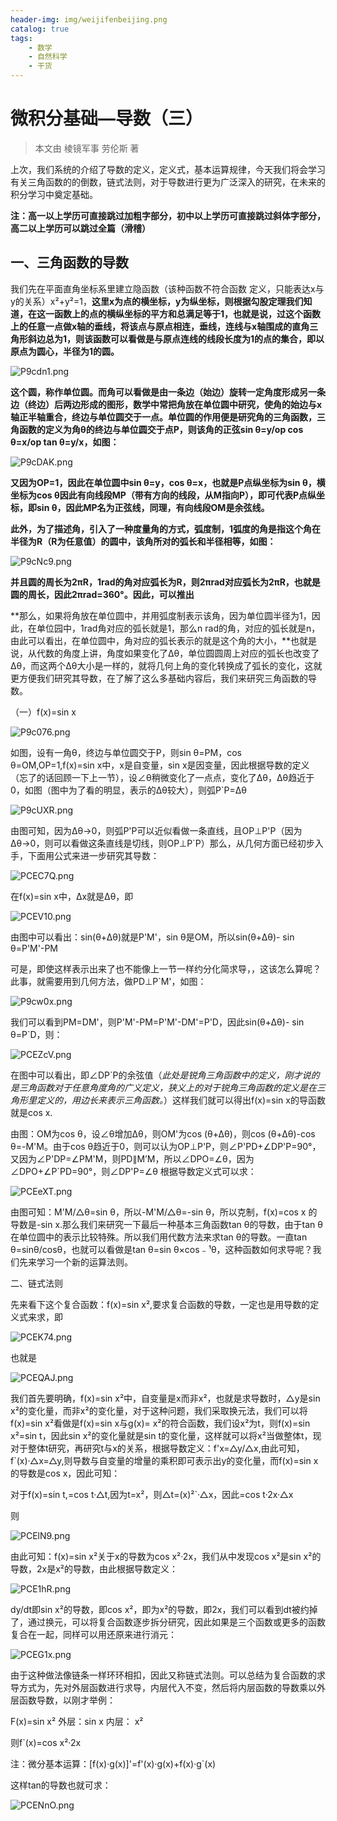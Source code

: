 ```yaml
---
header-img: img/weijifenbeijing.png
catalog: true
tags:
    - 数学
    - 自然科学
    - 干货
---
```


# 微积分基础—导数（三）
> 本文由 棱镜军事 劳伦斯 著

上次，我们系统的介绍了导数的定义，定义式，基本运算规律，今天我们将会学习有关三角函数的的倒数，链式法则，对于导数进行更为广泛深入的研究，在未来的积分学习中奠定基础。

**注：高一以上学历可直接跳过加粗字部分，初中以上学历可直接跳过斜体字部分，高二以上学历可以跳过全篇（滑稽）**

## 一、三角函数的导数

我们先在平面直角坐标系里建立隐函数（该种函数不符合函数
定义，只能表达x与y的关系）x²+y²=1，**这里x为点的横坐标，y为纵坐标，则根据勾股定理我们知道，在这一函数上的点的横纵坐标的平方和总满足等于1，也就是说，过这个函数上的任意一点做x轴的垂线，将该点与原点相连，垂线，连线与x轴围成的直角三角形斜边总为1，则该函数可以看做是与原点连线的线段长度为1的点的集合，即以原点为圆心，半径为1的圆。**

![P9cdn1.png](https://s1.ax1x.com/2018/06/24/P9cdn1.png)

 **这个圆，称作单位圆。而角可以看做是由一条边（始边）旋转一定角度形成另一条边（终边）后两边形成的图形，数学中常把角放在单位圆中研究，使角的始边与x轴正半轴重合，终边与单位圆交于一点。单位圆的作用便是研究角的三角函数，三角函数的定义为角θ的终边与单位圆交于点P，则该角的正弦sin θ=y/op cos θ=x/op tan θ=y/x，如图：**

![P9cDAK.png](https://s1.ax1x.com/2018/06/24/P9cDAK.png)

**又因为OP=1，因此在单位圆中sin θ=y，cos θ=x，也就是P点纵坐标为sin θ，横坐标为cos θ因此有向线段MP（带有方向的线段，从M指向P），即可代表P点纵坐标，即sin θ，因此MP名为正弦线，同理，有向线段OM是余弦线。**

**此外，为了描述角，引入了一种度量角的方式，弧度制，1弧度的角是指这个角在半径为R（R为任意值）的圆中，该角所对的弧长和半径相等，如图：**

![P9cNc9.png](https://s1.ax1x.com/2018/06/24/P9cNc9.png)

**并且圆的周长为2πR，1rad的角对应弧长为R，则2πrad对应弧长为2πR，也就是圆的周长，因此2πrad=360°。因此，可以推出**

**那么，如果将角放在单位圆中，并用弧度制表示该角，因为单位圆半径为1，因此，在单位园中，1rad角对应的弧长就是1，那么n rad的角，对应的弧长就是n，由此可以看出，在单位圆中，角对应的弧长表示的就是这个角的大小，**也就是说，从代数的角度上讲，角度如果变化了Δθ，单位圆圆周上对应的弧长也改变了Δθ，而这两个Δθ大小是一样的，就将几何上角的变化转换成了弧长的变化，这就更方便我们研究其导数，在了解了这么多基础内容后，我们来研究三角函数的导数。

（一）f(x)=sin x

![P9c076.png](https://s1.ax1x.com/2018/06/24/P9c076.png)

如图，设有一角θ，终边与单位圆交于P，则sin θ=PM，cos θ=OM,OP=1,f(x)=sin x中，x是自变量，sin x是因变量，因此根据导数的定义（忘了的话回顾一下上一节），设∠θ稍微变化了一点点，变化了Δθ，Δθ趋近于0，如图（图中为了看的明显，表示的Δθ较大），则弧P`P=Δθ

![P9cUXR.png](https://s1.ax1x.com/2018/06/24/P9cUXR.png)

 由图可知，因为Δθ→0，则弧P'P可以近似看做一条直线，且OP⊥P'P（因为Δθ→0，则可以看做这条直线是切线，则OP⊥P`P）那么，从几何方面已经初步入手，下面用公式来进一步研究其导数：

![PCEC7Q.png](https://s1.ax1x.com/2018/06/25/PCEC7Q.png)

在f(x)=sin x中，Δx就是Δθ，即

![PCEV10.png](https://s1.ax1x.com/2018/06/25/PCEV10.png)

由图中可以看出：sin(θ+Δθ)就是P'M'，sin θ是OM，所以sin(θ+Δθ)- sin θ=P'M'-PM

可是，即使这样表示出来了也不能像上一节一样约分化简求导，，这该怎么算呢？此事，就需要用到几何方法，做PD⊥P`M'，如图：

![P9cw0x.png](https://s1.ax1x.com/2018/06/24/P9cw0x.png)

 我们可以看到PM=DM'，则P'M'-PM=P'M'-DM'=P'D，因此sin(θ+Δθ)- sin θ=P`D，则：

![PCEZcV.png](https://s1.ax1x.com/2018/06/25/PCEZcV.png)

在图中可以看出，即∠DP`P的余弦值（*此处是锐角三角函数中的定义，刚才说的是三角函数对于任意角度角的广义定义，狭义上的对于锐角三角函数的定义是在三角形里定义的，用边长来表示三角函数。*）这样我们就可以得出f(x)=sin x的导函数就是cos x.

由图：OM为cos θ，设∠θ增加Δθ，则OM'为cos (θ+Δθ)，则cos (θ+Δθ)-cos θ=-M'M。由于cos θ趋近于0，则可以认为OP⊥P'P，则∠P'PD+∠DP'P=90°，又因为∠P'DP=∠PM'M，则PD∥M’M，所以∠DPO=∠θ，因为∠DPO+∠P`PD=90°，则∠DP'P=∠θ
根据导数定义式可以求：

![PCEeXT.png](https://s1.ax1x.com/2018/06/25/PCEeXT.png)

由图可知：M'M/△θ=sin θ，所以-M'M/△θ=-sin θ，所以克制，f(x)=cos x 的导数是-sin x.那么我们来研究一下最后一种基本三角函数tan θ的导数，由于tan θ在单位圆中的表示比较特殊。所以我们用代数方法来求tan θ的导数。一直tan θ=sinθ/cosθ，也就可以看做是tan θ=sin θ×cos﹣¹θ，这种函数如何求导呢？我们先来学习一个新的运算法则。

二、链式法则

先来看下这个复合函数：f(x)=sin x²,要求复合函数的导数，一定也是用导数的定义式来求，即

![PCEK74.png](https://s1.ax1x.com/2018/06/25/PCEK74.png)

也就是

![PCEQAJ.png](https://s1.ax1x.com/2018/06/25/PCEQAJ.png)

我们首先要明确，f(x)=sin x²中，自变量是x而非x²，也就是求导数时，△y是sin x²的变化量，而非x²的变化量，对于这种问题，我们采取换元法，我们可以将f(x)=sin x²看做是f(x)=sin x与g(x)= x²的符合函数，我们设x²为t，则f(x)=sin x²=sin t，因此sin x²的变化量就是sin t的变化量，这样就可以将x²当做整体t，现对于整体t研究，再研究t与x的关系，根据导数定义：f'x=△y/△x,由此可知，f`(x)·△x=△y,则导数与自变量的增量的乘积即可表示出y的变化量，而f(x)=sin x的导数是cos x，因此可知：

对于f(x)=sin t,=cos t·△t,因为t=x²，则△t=(x)²`·△x，因此=cos t·2x·△x

则

![PCElN9.png](https://s1.ax1x.com/2018/06/25/PCElN9.png)   
      
由此可知：f(x)=sin x²关于x的导数为cos x²·2x，我们从中发现cos x²是sin x²的导数，2x是x²的导数，由此根据导数定义：
                     
![PCE1hR.png](https://s1.ax1x.com/2018/06/25/PCE1hR.png)
      
dy/dt即sin x²的导数，即cos x²，即为x²的导数，即2x，我们可以看到dt被约掉了，通过换元，可以将复合函数逐步拆分研究，因此如果是三个函数或更多的函数复合在一起，同样可以用还原来进行消元：

![PCEG1x.png](https://s1.ax1x.com/2018/06/25/PCEG1x.png)
     
由于这种做法像链条一样环环相扣，因此又称链式法则。可以总结为复合函数的求导方式为，先对外层函数进行求导，内层代入不变，然后将内层函数的导数乘以外层函数导数，以刚才举例：
      
F(x)=sin x²   外层：sin x  内层： x²
      
则f`(x)=cos x²·2x

注：微分基本运算：[f(x)·g(x)]'=f'(x)·g(x)+f(x)·g`(x)
     
这样tan的导数也就可求：
              
![PCENnO.png](https://s1.ax1x.com/2018/06/25/PCENnO.png)
